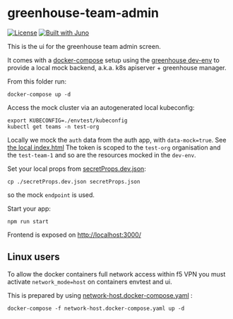 # greenhouse-team-admin

[![License](https://img.shields.io/badge/License-Apache%202.0-blue.svg)](LICENSE)
[![Built with Juno](https://cloudoperators.github.io/juno/built-with-juno.svg)](https://github.com/cloudoperators/juno)

This is the ui for the greenhouse team admin screen.

It comes with a [docker-compose](https://github.com/docker/compose) setup using the [greenhouse dev-env](https://github.com/cloudoperators/greenhouse-extensions/tree/main/dev-env) to provide a local mock backend, a.k.a. k8s apiserver + greenhouse manager.

From this folder run:

```
docker-compose up -d
```

Access the mock cluster via an autogenerated local kubeconfig:

```
export KUBECONFIG=./envtest/kubeconfig
kubectl get teams -n test-org
```

Locally we mock the `auth` data from the auth app, with `data-mock=true`. See [the local index.html](./public/index.html)
The token is scoped to the `test-org` organisation and the `test-team-1` and so are the resources mocked in the `dev-env`.

Set your local props from [secretProps.dev.json](./secretProps.dev.json):

```
cp ./secretProps.dev.json secretProps.json
```

so the mock `endpoint` is used.

Start your app:

```
npm run start
```

Frontend is exposed on [http://localhost:3000/](http://localhost:3000/)

## Linux users

To allow the docker containers full network access within f5 VPN you must activate `network_mode=host` on containers envtest and ui.

This is prepared by using [network-host.docker-compose.yaml](./network-host.docker-compose.yml) :

```
docker-compose -f network-host.docker-compose.yaml up -d
```

